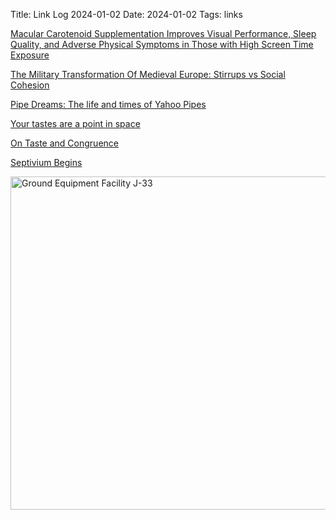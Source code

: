 Title: Link Log 2024-01-02
Date: 2024-01-02
Tags: links

[Macular Carotenoid Supplementation Improves Visual Performance, Sleep Quality, and Adverse Physical Symptoms in Those with High Screen Time Exposure](https://www.ncbi.nlm.nih.gov/pmc/articles/PMC5532554/)

[The Military Transformation Of Medieval Europe: Stirrups vs Social Cohesion](https://www.benlandautaylor.com/p/the-military-transformation-of-medieval)

[Pipe Dreams: The life and times of Yahoo Pipes](https://retool.com/pipes)

[Your tastes are a point in space](https://dynomight.net/class/)

[On Taste and Congruence](https://culture.ghost.io/on-taste-and-congruence/)

[Septivium Begins](https://web.archive.org/web/20170122004954/http://bastiatblogger.blogspot.com/2014/03/septivium-begins.html)

<a href="https://www.flickr.com/photos/pigmonkey/53439431119/in/dateposted/" title="Ground Equipment Facility J-33"><img src="https://live.staticflickr.com/65535/53439431119_485d5d2d29_c.jpg" width="800" height="533" alt="Ground Equipment Facility J-33"/></a>
